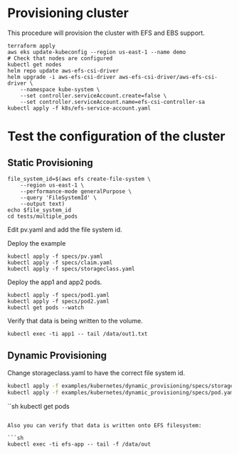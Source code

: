 # Provisioning cluster

This procedure will provision the cluster with EFS and EBS support. 
```
terraform apply
aws eks update-kubeconfig --region us-east-1 --name demo
# Check that nodes are configured
kubectl get nodes
helm repo update aws-efs-csi-driver
helm upgrade -i aws-efs-csi-driver aws-efs-csi-driver/aws-efs-csi-driver \
    --namespace kube-system \
    --set controller.serviceAccount.create=false \
    --set controller.serviceAccount.name=efs-csi-controller-sa
kubectl apply -f k8s/efs-service-account.yaml
```

# Test the configuration of the cluster

## Static Provisioning

```
file_system_id=$(aws efs create-file-system \
    --region us-east-1 \
    --performance-mode generalPurpose \
    --query 'FileSystemId' \
    --output text)
echo $file_system_id
cd tests/multiple_pods
```
Edit pv.yaml and add the file system id.

Deploy the example

```
kubectl apply -f specs/pv.yaml
kubectl apply -f specs/claim.yaml
kubectl apply -f specs/storageclass.yaml
```

Deploy the app1 and app2 pods. 
```
kubectl apply -f specs/pod1.yaml
kubectl apply -f specs/pod2.yaml
kubectl get pods --watch
```

Verify that data is being written to the volume.
```
kubectl exec -ti app1 -- tail /data/out1.txt
```

## Dynamic Provisioning
Change storageclass.yaml to have the correct file system id.

```sh
kubectl apply -f examples/kubernetes/dynamic_provisioning/specs/storageclass.yaml
kubectl apply -f examples/kubernetes/dynamic_provisioning/specs/pod.yaml
```

``sh
kubectl get pods
```

Also you can verify that data is written onto EFS filesystem:

```sh
kubectl exec -ti efs-app -- tail -f /data/out
```

